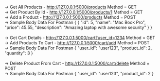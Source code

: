 -> Get All Products - http://127.0.0.1:5000/products Method = GET <br>
-> Get Product By Id - http://127.0.0.1:5000/products/1 Method = GET <br>
-> Add a Product - http://127.0.0.1:5000/products Method = POST <br>
-> Sample Body Data For Postman { { "id": 5, "name": "Mac Book Pro", "price": 45.55, "description": "Amazing laptop with awesome security" } } <br>
 <br>
-> Get Cart Details - http://127.0.0.1:5000/cart?user_id=1234 Method = GET <br>
-> Add Products To Cart - http://127.0.0.1:5000/cart/add Method = POST <br>
-> Sample Body Data For Postman { "user_id": "user123", "product_id": 2, "quantity": 3 } <br>
 <br>
-> Delete Product From Cart - http://127.0.0.1:5000/cart/delete Method = POST <br>
-> Sample Body Data For Postman { "user_id": "user123", "product_id": 2 } <br>

<br>